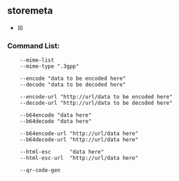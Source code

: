 ## storemeta


- [x] 

### Command List:


        --mime-list
        --mime-type ".3gpp"

        --encode "data to be encoded here"
        --decode "data to be decoded here"

        --encode-url "http://url/data to be encoded here"
        --decode-url "http://url/data to be decoded here"

        --b64encode "data here"
        --b64decode "data here"

        --b64encode-url "http://url/data here"
        --b64decode-url "http://url/data here"

        --html-esc      "data here"
        --html-esc-url  "http://url/data here"

        --qr-code-gen



        


